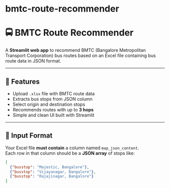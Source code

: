 # bmtc-route-recommender
# 🚍 BMTC Route Recommender

A **Streamlit web app** to recommend BMTC (Bangalore Metropolitan Transport Corporation) bus routes based on an Excel file containing bus route data in JSON format.

---

## 📌 Features

- Upload `.xlsx` file with BMTC route data
- Extracts bus stops from JSON column
- Select origin and destination stops
- Recommends routes with up to **3 hops**
- Simple and clean UI built with Streamlit

---

## 📂 Input Format

Your Excel file **must contain** a column named `map_json_content`.  
Each row in that column should be a **JSON array** of stops like:

```json
[
  {"busstop": "Majestic, Bangalore"},
  {"busstop": "Vijayanagar, Bangalore"},
  {"busstop": "Rajajinagar, Bangalore"}
]
